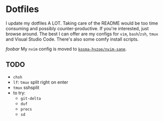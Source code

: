 # Dotfiles

I update my dotfiles A LOT. Taking care of the README would be too time
consuming and possibly counter-productive. If you're interested, just browse
around. The best I can offer are my configs for `vim`, `bash`/`zsh`,
`tmux` and Visual Studio Code. There's also some comfy install scripts.

*foobar*
My `nvim` config is moved to [`kosma-hyzoe/nvim-sane`](https://github.com/kosma-hyzoe/nvim-sane).

## TODO

* `chsh`
* `lf`: `tmux` split right on enter
* `tmux` sshsplit
* to try:
  * `git-delta`
  * `duf`
  * `procs`
  * `sd`
